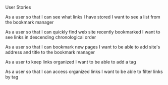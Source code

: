 User Stories

As a user so that I can see
what links I have stored
I want to see a list from the bookmark manager

As a user so that I can quickly find web site recently bookmarked
I want to see links in descending chronological order

As a user so that I can bookmark new pages
I want to be able to add site's address and title to the bookmark manager

As a user to keep links organized
I want to be able to add a tag

As a user so that I can access organized links
I want to be able to filter links by tag
